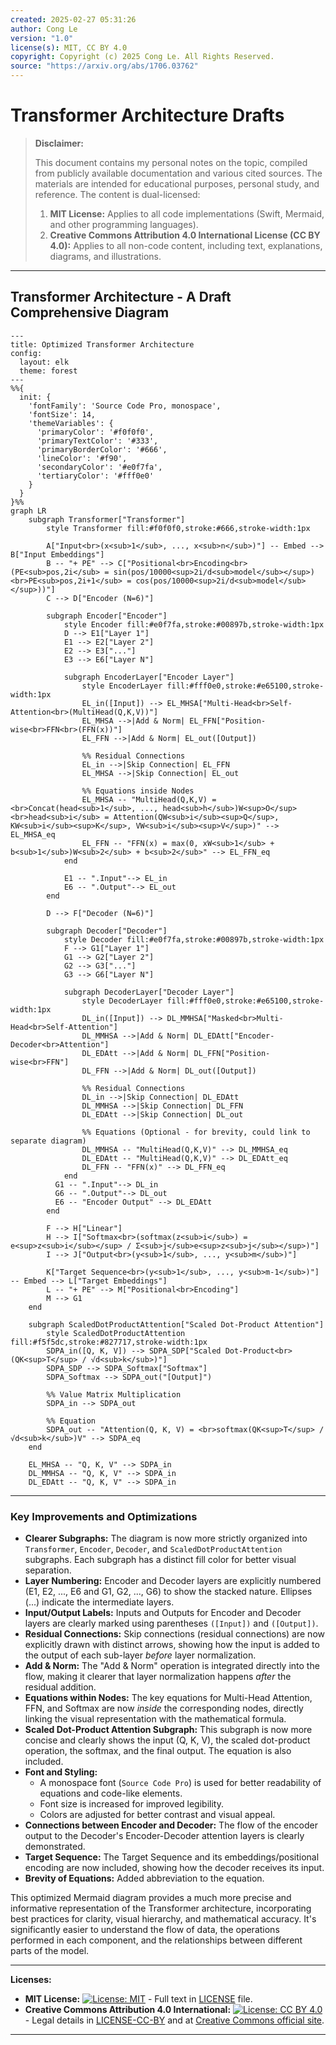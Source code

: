 ```yaml
---
created: 2025-02-27 05:31:26
author: Cong Le
version: "1.0"
license(s): MIT, CC BY 4.0
copyright: Copyright (c) 2025 Cong Le. All Rights Reserved.
source: "https://arxiv.org/abs/1706.03762"
---
```




# Transformer Architecture Drafts
> **Disclaimer:**
>
> This document contains my personal notes on the topic,
> compiled from publicly available documentation and various cited sources.
> The materials are intended for educational purposes, personal study, and reference.
> The content is dual-licensed:
> 1. **MIT License:** Applies to all code implementations (Swift, Mermaid, and other programming languages).
> 2. **Creative Commons Attribution 4.0 International License (CC BY 4.0):** Applies to all non-code content, including text, explanations, diagrams, and illustrations.
---


## Transformer Architecture - A Draft Comprehensive Diagram



```mermaid
---
title: Optimized Transformer Architecture
config:
  layout: elk
  theme: forest
---
%%{
  init: {
    'fontFamily': 'Source Code Pro, monospace',
    'fontSize': 14,
    'themeVariables': {
      'primaryColor': '#f0f0f0',
      'primaryTextColor': '#333',
      'primaryBorderColor': '#666',
      'lineColor': '#f90',
      'secondaryColor': '#e0f7fa',
      'tertiaryColor': '#fff0e0'
    }
  }
}%%
graph LR
    subgraph Transformer["Transformer"]
        style Transformer fill:#f0f0f0,stroke:#666,stroke-width:1px

        A["Input<br>(x<sub>1</sub>, ..., x<sub>n</sub>)"] -- Embed --> B["Input Embeddings"]
        B -- "+ PE" --> C["Positional<br>Encoding<br>(PE<sub>pos,2i</sub> = sin(pos/10000<sup>2i/d<sub>model</sub></sup>)<br>PE<sub>pos,2i+1</sub> = cos(pos/10000<sup>2i/d<sub>model</sub></sup>))"]
        C --> D["Encoder (N=6)"]

        subgraph Encoder["Encoder"]
            style Encoder fill:#e0f7fa,stroke:#00897b,stroke-width:1px
            D --> E1["Layer 1"]
            E1 --> E2["Layer 2"]
            E2 --> E3["..."]
            E3 --> E6["Layer N"]

            subgraph EncoderLayer["Encoder Layer"]
                style EncoderLayer fill:#fff0e0,stroke:#e65100,stroke-width:1px
                EL_in([Input]) --> EL_MHSA["Multi-Head<br>Self-Attention<br>(MultiHead(Q,K,V))"]
                EL_MHSA -->|Add & Norm| EL_FFN["Position-wise<br>FFN<br>(FFN(x))"]
                EL_FFN -->|Add & Norm| EL_out([Output])

                %% Residual Connections
                EL_in -->|Skip Connection| EL_FFN
                EL_MHSA -->|Skip Connection| EL_out

                %% Equations inside Nodes
                EL_MHSA -- "MultiHead(Q,K,V) = <br>Concat(head<sub>1</sub>, ..., head<sub>h</sub>)W<sup>O</sup><br>head<sub>i</sub> = Attention(QW<sub>i</sub><sup>Q</sup>, KW<sub>i</sub><sup>K</sup>, VW<sub>i</sub><sup>V</sup>)" --> EL_MHSA_eq
                EL_FFN -- "FFN(x) = max(0, xW<sub>1</sub> + b<sub>1</sub>)W<sub>2</sub> + b<sub>2</sub>" --> EL_FFN_eq
            end
            
            E1 -- ".Input"--> EL_in
            E6 -- ".Output"--> EL_out
        end

        D --> F["Decoder (N=6)"]

        subgraph Decoder["Decoder"]
            style Decoder fill:#e0f7fa,stroke:#00897b,stroke-width:1px
            F --> G1["Layer 1"]
            G1 --> G2["Layer 2"]
            G2 --> G3["..."]
            G3 --> G6["Layer N"]

            subgraph DecoderLayer["Decoder Layer"]
                style DecoderLayer fill:#fff0e0,stroke:#e65100,stroke-width:1px
                DL_in([Input]) --> DL_MMHSA["Masked<br>Multi-Head<br>Self-Attention"]
                DL_MMHSA -->|Add & Norm| DL_EDAtt["Encoder-Decoder<br>Attention"]
                DL_EDAtt -->|Add & Norm| DL_FFN["Position-wise<br>FFN"]
                DL_FFN -->|Add & Norm| DL_out([Output])

                %% Residual Connections
                DL_in -->|Skip Connection| DL_EDAtt
                DL_MMHSA -->|Skip Connection| DL_FFN
                DL_EDAtt -->|Skip Connection| DL_out

                %% Equations (Optional - for brevity, could link to separate diagram)
                DL_MMHSA -- "MultiHead(Q,K,V)" --> DL_MMHSA_eq
                DL_EDAtt -- "MultiHead(Q,K,V)" --> DL_EDAtt_eq
                DL_FFN -- "FFN(x)" --> DL_FFN_eq
            end
          G1 -- ".Input"--> DL_in
          G6 -- ".Output"--> DL_out
          E6 -- "Encoder Output" --> DL_EDAtt
        end

        F --> H["Linear"]
        H --> I["Softmax<br>(softmax(z<sub>i</sub>) = e<sup>z<sub>i</sub></sup> / Σ<sub>j</sub>e<sup>z<sub>j</sub></sup>)"]
        I --> J["Output<br>(y<sub>1</sub>, ..., y<sub>m</sub>)"]

        K["Target Sequence<br>(y<sub>1</sub>, ..., y<sub>m-1</sub>)"] -- Embed --> L["Target Embeddings"]
        L -- "+ PE" --> M["Positional<br>Encoding"]
        M --> G1
    end

    subgraph ScaledDotProductAttention["Scaled Dot-Product Attention"]
        style ScaledDotProductAttention fill:#f5f5dc,stroke:#827717,stroke-width:1px
        SDPA_in([Q, K, V]) --> SDPA_SDP["Scaled Dot-Product<br>(QK<sup>T</sup> / √d<sub>k</sub>)"]
        SDPA_SDP --> SDPA_Softmax["Softmax"]
        SDPA_Softmax --> SDPA_out("[Output]")

        %% Value Matrix Multiplication
        SDPA_in --> SDPA_out 

        %% Equation
        SDPA_out -- "Attention(Q, K, V) = <br>softmax(QK<sup>T</sup> / √d<sub>k</sub>)V" --> SDPA_eq
    end
    
    EL_MHSA -- "Q, K, V" --> SDPA_in
    DL_MMHSA -- "Q, K, V" --> SDPA_in
    DL_EDAtt -- "Q, K, V" --> SDPA_in

```

---


### Key Improvements and Optimizations

*   **Clearer Subgraphs:**  The diagram is now more strictly organized into `Transformer`, `Encoder`, `Decoder`, and `ScaledDotProductAttention` subgraphs.  Each subgraph has a distinct fill color for better visual separation.
*   **Layer Numbering:** Encoder and Decoder layers are explicitly numbered (E1, E2, ..., E6 and G1, G2, ..., G6) to show the stacked nature.  Ellipses (...) indicate the intermediate layers.
*   **Input/Output Labels:**  Inputs and Outputs for Encoder and Decoder layers are clearly marked using parentheses `([Input])` and `([Output])`.
*   **Residual Connections:**  Skip connections (residual connections) are now explicitly drawn with distinct arrows, showing how the input is added to the output of each sub-layer *before* layer normalization.
*   **Add & Norm:**  The "Add & Norm" operation is integrated directly into the flow, making it clearer that layer normalization happens *after* the residual addition.
*   **Equations within Nodes:** The key equations for Multi-Head Attention, FFN, and Softmax are now *inside* the corresponding nodes, directly linking the visual representation with the mathematical formula.
*   **Scaled Dot-Product Attention Subgraph:** This subgraph is now more concise and clearly shows the input (Q, K, V), the scaled dot-product operation, the softmax, and the final output.  The equation is also included.
*   **Font and Styling:**
    *   A monospace font (`Source Code Pro`) is used for better readability of equations and code-like elements.
    *   Font size is increased for improved legibility.
    *   Colors are adjusted for better contrast and visual appeal.
* **Connections between Encoder and Decoder:** The flow of the encoder output to the Decoder's Encoder-Decoder attention layers is clearly demonstrated.
* **Target Sequence:** The Target Sequence and its embeddings/positional encoding are now included, showing how the decoder receives its input.
* **Brevity of Equations:** Added abbreviation to the equation.

This optimized Mermaid diagram provides a much more precise and informative representation of the Transformer architecture, incorporating best practices for clarity, visual hierarchy, and mathematical accuracy.  It's significantly easier to understand the flow of data, the operations performed in each component, and the relationships between different parts of the model.



---
**Licenses:**

- **MIT License:**  [![License: MIT](https://img.shields.io/badge/License-MIT-yellow.svg)](LICENSE) - Full text in [LICENSE](LICENSE) file.
- **Creative Commons Attribution 4.0 International:** [![License: CC BY 4.0](https://licensebuttons.net/l/by/4.0/88x31.png)](LICENSE-CC-BY) - Legal details in [LICENSE-CC-BY](LICENSE-CC-BY) and at [Creative Commons official site](http://creativecommons.org/licenses/by/4.0/).

---